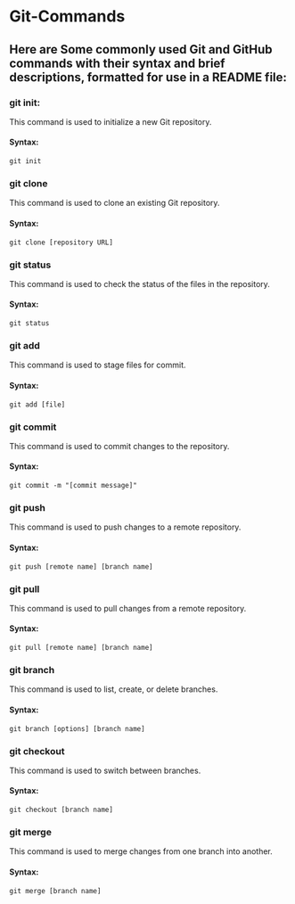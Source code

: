 # Git-Commands
## Here are Some commonly used Git and GitHub commands with their syntax and brief descriptions, formatted for use in a README file:

### git init:
This command is used to initialize a new Git repository.
#### Syntax: 
    git init

### git clone 
This command is used to clone an existing Git repository.
#### Syntax: 
    git clone [repository URL]

### git status
This command is used to check the status of the files in the repository.
#### Syntax: 
    git status

### git add
This command is used to stage files for commit.
#### Syntax: 
    git add [file]

### git commit
This command is used to commit changes to the repository.
#### Syntax: 
    git commit -m "[commit message]"

### git push
This command is used to push changes to a remote repository.
#### Syntax: 
    git push [remote name] [branch name]

### git pull
This command is used to pull changes from a remote repository.
#### Syntax: 
    git pull [remote name] [branch name]

### git branch
This command is used to list, create, or delete branches.
#### Syntax: 
    git branch [options] [branch name]

### git checkout
This command is used to switch between branches.
#### Syntax: 
    git checkout [branch name]

### git merge
This command is used to merge changes from one branch into another.
#### Syntax: 
    git merge [branch name]
